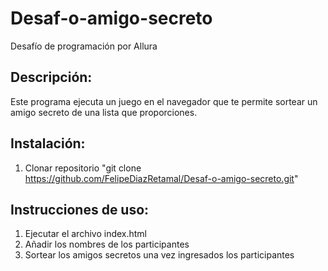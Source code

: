 # Desaf-o-amigo-secreto
Desafío de programación por Allura 

## Descripción:
Este programa ejecuta un juego en el navegador que te permite sortear un amigo secreto de una lista que proporciones.

## Instalación:
1. Clonar repositorio "git clone https://github.com/FelipeDiazRetamal/Desaf-o-amigo-secreto.git"

## Instrucciones de uso:
1. Ejecutar el archivo index.html
2. Añadir los nombres de los participantes
3. Sortear los amigos secretos una vez ingresados los participantes
